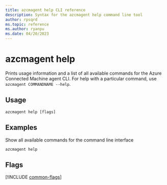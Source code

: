 ```yaml
---
title: azcmagent help CLI reference
description: Syntax for the azcmagent help command line tool
author: rpsqrd
ms.topic: reference
ms.author: ryanpu
ms.date: 04/20/2023
---
```


# azcmagent help

Prints usage information and a list of all available commands for the Azure Connected Machine agent CLI. For help with a particular command, use `azcmagent COMMANDNAME --help`.

## Usage

```
azcmagent help [flags]
```

## Examples

Show all available commands for the command line interface

```
azcmagent help
```

## Flags

[!INCLUDE [common-flags](includes/azcmagent-common-flags.md)]
